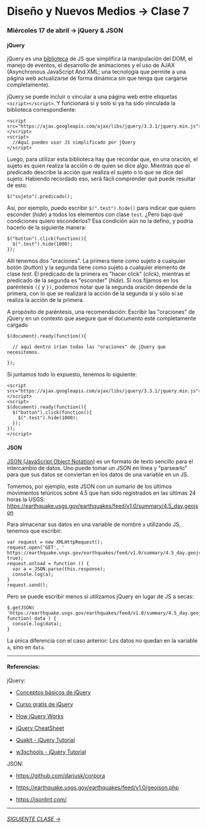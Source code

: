 # Diseño y Nuevos Medios → Clase 7  

### Miércoles 17 de abril → jQuery & JSON

#### jQuery

jQuery es una [biblioteca](https://es.wikipedia.org/wiki/Biblioteca_(informática)) de JS que simplifica la manipulación del DOM, el manejo de eventos, el desarrollo de animaciones y el uso de AJAX (Asynchronous JavaScript And XML; una tecnología que permite a una página web actualizarse de forma dinámica sin que tenga que cargarse completamente).

jQuery se puede incluir o vincular a una página web entre etiquetas `<script></script>`. Y funcionará si y solo si ya ha sido vinculada la biblioteca correspondiente: 

```
<script src="https://ajax.googleapis.com/ajax/libs/jquery/3.3.1/jquery.min.js"></script>
<script>
  //Aquí puedes usar JS simplificado por jQuery
</script>
```

Luego, para utilizar esta biblioteca hay que recordar que, en una oración, el sujeto es quien realiza la acción o de quien se dice algo. Mientras que el predicado describe la acción que realiza el sujeto o lo que se dice del sujeto. Habiendo recordado eso, será fácil comprender qué puede resultar de esto: 

```$("sujeto").predicado();```

Así, por ejemplo, puedo escribir `$(".test").hide()` para indicar que quiero esconder (*hide*) a todos los elementos con clase `test`. ¿Pero bajo qué condiciones quiero esconderlos? Esa condición aún no la defino, y podría hacerlo de la siguiente manera:
 
```
$("button").click(function(){
  $(".test").hide(1000);
});
```

Allí tenemos dos "oraciones". La primera tiene como sujeto a cualquier botón (*button*) y la segunda tiene como sujeto a cualquier elemento de clase *test*. El predicado de la primera es "hacer click" (*click*), mientras el predicado de la segunda es "esconder" (*hide*). Si nos fijamos en los paréntesis `({` y `})`, podemos notar que la segunda oración depende de la primera, con lo que se realizará la acción de la segunda sí y sólo sí se realiza la acción de la primera.

A propósito de paréntesis, una recomendación: Escribir las "oraciones" de jQuery en un contexto que asegure que el documento esté completamente cargado

```
$(document).ready(function(){

  // aquí dentro irían todas las "oraciones" de jQuery que necesitemos.

});
```

Si juntamos todo lo expuesto, tenemos lo siguiente: 

```
<script src="https://ajax.googleapis.com/ajax/libs/jquery/3.3.1/jquery.min.js"></script>
<script>
$(document).ready(function(){
  $("button").click(function(){
    $(".test").hide(1000);
  });
});
</script>
```

#### JSON

[JSON (JavaScript Object Notation)](https://www.json.org/json-es.html) es un formato de texto sencillo para el intercambio de datos. Uno puede tomar un JSON en línea y "parsearlo" para que sus datos se conviertan en los datos de una variable en un JS. 

Tomemos, por ejemplo, este JSON con un sumario de los últimos movimientos telúricos sobre 4.5 que han sido registrados en las últimas 24 horas la USGS: https://earthquake.usgs.gov/earthquakes/feed/v1.0/summary/4.5_day.geojson

Para almacenar sus datos en una variable de nombre `a` utilizando JS, tenemos que escribir:

```
var request = new XMLHttpRequest();
request.open('GET', ' https://earthquake.usgs.gov/earthquakes/feed/v1.0/summary/4.5_day.geojson', true);
request.onload = function () {
  var a = JSON.parse(this.response);
  console.log(a);
}
request.send();	
```

Pero se puede escribir menos si utilizamos jQuery en lugar de JS a secas: 

```
$.getJSON( 'https://earthquake.usgs.gov/earthquakes/feed/v1.0/summary/4.5_day.geojson', function( data ) {
  console.log(data);
}
```

La única diferencia con el caso anterior: Los datos no quedan en la variable `a`, sino en `data`. 

- - - - - - -

#### Referencias:

jQuery:

- [Conceptos básicos de jQuery](https://www.arkaitzgarro.com/jquery/capitulo-3.html#conceptos-basicos-de-jquery)

- [Curso gratis de jQuery](https://codigofacilito.com/cursos/jquery)

- [How jQuery Works](https://learn.jquery.com/about-jquery/how-jquery-works/)

- [jQuery CheatSheet](https://htmlcheatsheet.com/jquery/)

- [Quakit - jQuery Tutorial](https://www.quackit.com/jquery/tutorial/what_is_jquery.cfm)

- [w3schools - jQuery Tutorial](https://www.w3schools.com/jquery/default.asp)

JSON:

- https://github.com/dariusk/corpora

- https://earthquake.usgs.gov/earthquakes/feed/v1.0/geojson.php

- https://jsonlint.com/

- - - - - - - 

###### [SIGUIENTE CLASE →](https://github.com/profesorfaco/dno037-2019/tree/gh-pages/clase-08)
